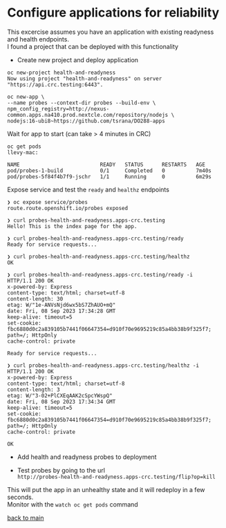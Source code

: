 # Configure applications for reliability

This excercise assumes you have an application with existing readyness and health endpoints.  
I found a project that can be deployed with this functionality

- Create new project and deploy application
```
oc new-project health-and-readyness                                          
Now using project "health-and-readyness" on server "https://api.crc.testing:6443".

oc new-app \
--name probes --context-dir probes --build-env \
npm_config_registry=http://nexus-common.apps.na410.prod.nextcle.com/repository/nodejs \
nodejs:16-ubi8~https://github.com/tsrana/DO288-apps
```  

Wait for app to start  (can take > 4 minutes in CRC)

```
oc get pods                                                                                       llevy-mac: 

NAME                          READY   STATUS      RESTARTS   AGE
pod/probes-1-build            0/1     Completed   0          7m40s
pod/probes-5f84f4b7f9-jschr   1/1     Running     0          6m29s
```

Expose service and test the `ready` and `healthz` endpoints
```
❯ oc expose service/probes  
route.route.openshift.io/probes exposed

❯ curl probes-health-and-readyness.apps-crc.testing                                     
Hello! This is the index page for the app.

❯ curl probes-health-and-readyness.apps-crc.testing/ready
Ready for service requests...

❯ curl probes-health-and-readyness.apps-crc.testing/healthz
OK

❯ curl probes-health-and-readyness.apps-crc.testing/ready -i
HTTP/1.1 200 OK
x-powered-by: Express
content-type: text/html; charset=utf-8
content-length: 30
etag: W/"1e-ANVsNjd6wx5bS7ZhAUO+mQ"
date: Fri, 08 Sep 2023 17:34:28 GMT
keep-alive: timeout=5
set-cookie: fbc6880d0c2a839105b7441f06647354=d910f70e9695219c85a4bb38b9f325f7; path=/; HttpOnly
cache-control: private

Ready for service requests...

❯ curl probes-health-and-readyness.apps-crc.testing/healthz -i
HTTP/1.1 200 OK
x-powered-by: Express
content-type: text/html; charset=utf-8
content-length: 3
etag: W/"3-02+PlCXEqAAK2cSpcYWspQ"
date: Fri, 08 Sep 2023 17:34:34 GMT
keep-alive: timeout=5
set-cookie: fbc6880d0c2a839105b7441f06647354=d910f70e9695219c85a4bb38b9f325f7; path=/; HttpOnly
cache-control: private

OK
```

- Add health and readyness probes to deployment  

- Test probes by going to the url  
`http://probes-health-and-readyness.apps-crc.testing/flip?op=kill`

This will put the app in an unhealthy state and it will redeploy in a few seconds.  
Monitor with the `watch oc get pods` command



  [back to main](./README.md) 